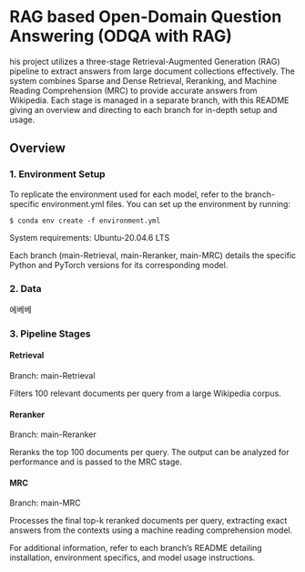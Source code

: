 # RAG based Open-Domain Question Answering (ODQA with RAG)
his project utilizes a three-stage Retrieval-Augmented Generation (RAG) pipeline to extract answers from large document collections effectively. The system combines Sparse and Dense Retrieval, Reranking, and Machine Reading Comprehension (MRC) to provide accurate answers from Wikipedia. Each stage is managed in a separate branch, with this README giving an overview and directing to each branch for in-depth setup and usage.

## Overview
### 1. Environment Setup
To replicate the environment used for each model, refer to the branch-specific environment.yml files. You can set up the environment by running:
```console
$ conda env create -f environment.yml
```

System requirements:
Ubuntu-20.04.6 LTS

Each branch (main-Retrieval, main-Reranker, main-MRC) details the specific Python and PyTorch versions for its corresponding model.


### 2. Data
에베베


### 3. Pipeline Stages

#### Retrieval
Branch: main-Retrieval

Filters 100 relevant documents per query from a large Wikipedia corpus.

#### Reranker
Branch: main-Reranker

Reranks the top 100 documents per query. The output can be analyzed for performance and is passed to the MRC stage.

#### MRC
Branch: main-MRC

Processes the final top-k reranked documents per query, extracting exact answers from the contexts using a machine reading comprehension model.

For additional information, refer to each branch’s README detailing installation, environment specifics, and model usage instructions.

